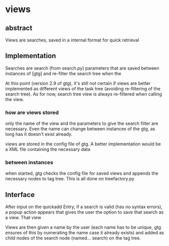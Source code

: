 # views

## abstract

Views are searches, saved in a internal format for quick retrieval

## Implementation

Searches are search (from search.py) parameters that are saved between
instances of \[gtg\] and re-filter the search tree when the

At this point (version 2.9 of gtg), it's still not certain if
views are better implemented as different views of the task tree
(avoiding re-filtering of the search tree). As for now, search tree view
is always re-filtered when calling the view.

### how are views stored

only the name of the view and the parameters to give the search filter
are necessary. Even the name can change between instances of the
gtg, as long has it doesn't exist already.

views are stored in the config file of gtg. A better implementation
would be a XML file containing the necessary data

### between instances

when started, gtg checks the config file for saved views and
appends the necessary nodes to tag tree. This is all done on
treefactory.py

## Interface

After input on the quickadd Entry, if a search is valid (has no syntax
errors), a popup action appears that gives the user the option to save
that search as a view. That view

Views are then given a name by the user (each name has to be unique, gtg
ensures of this by numerating the name case it already exists) and added
as child nodes of the search node (named... search) on the tag tree.

